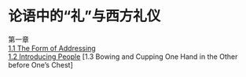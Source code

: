 # 论语中的“礼”与西方礼仪
第一章<br>
[1.1 The Form of Addressing](https://github.com/LOUHOIN/Western-Culture-Notes/blob/master/1.1.md)<br>
[1.2 Introducing People](https://github.com/LOUHOIN/Western-Culture-Notes/blob/master/1.2.md)
[1.3  Bowing and Cupping One Hand in the Other before One’s Chest]
